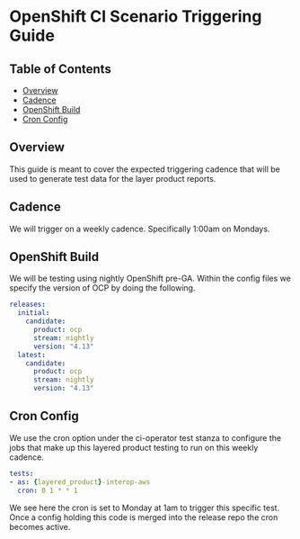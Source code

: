 # OpenShift CI Scenario Triggering Guide<!-- omit from toc -->

## Table of Contents<!-- omit from toc -->

- [Overview](#overview)
- [Cadence](#cadence)
- [OpenShift Build](#openshift-build)
- [Cron Config](#cron-config)

## Overview

This guide is meant to cover the expected triggering cadence that will be used to generate test data for the layer product reports.

## Cadence

We will trigger on a weekly cadence. Specifically 1:00am on Mondays.

## OpenShift Build

We will be testing using nightly OpenShift pre-GA. Within the config files we specify the version of OCP by doing the following.

```yaml
releases:
  initial:
    candidate:
      product: ocp
      stream: nightly
      version: "4.13"
  latest:
    candidate:
      product: ocp
      stream: nightly
      version: "4.13"
```

## Cron Config

We use the cron option under the ci-operator test stanza to configure the jobs that make up this layered product testing to run on this weekly cadence.

```yaml
tests:
- as: {layered_product}-interop-aws
  cron: 0 1 * * 1
```

We see here the cron is set to Monday at 1am to trigger this specific test. Once a config holding this code is merged into the release repo the cron becomes active.